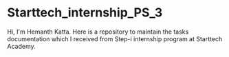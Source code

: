 # Starttech_internship_PS_3
Hi, I'm Hemanth Katta. Here is a repository to maintain the tasks documentation which I received from Step-i internship program at Starttech Academy.
